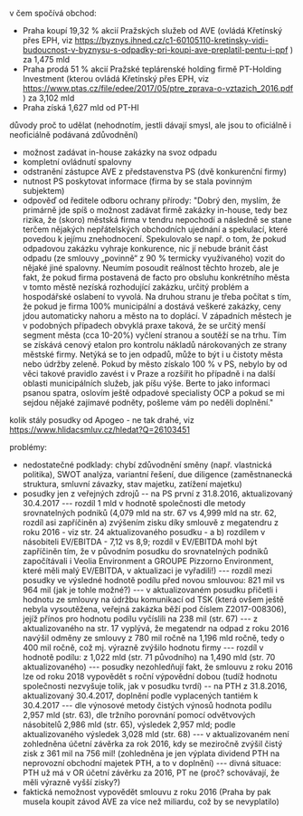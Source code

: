 v čem spočívá obchod:
- Praha koupí 19,32 % akcií Pražských služeb od AVE (ovládá Křetínský přes EPH, viz https://byznys.ihned.cz/c1-60105110-kretinsky-vidi-budoucnost-v-byznysu-s-odpadky-pri-koupi-ave-preplatil-pentu-i-ppf ) za 1,475 mld
- Praha prodá 51 % akcií Pražské teplárenské holding firmě PT-Holding Investment (kterou ovládá Křetínský přes EPH, viz https://www.ptas.cz/file/edee/2017/05/ptre_zprava-o-vztazich_2016.pdf ) za 3,102 mld
- Praha získá 1,627 mld od PT-HI

důvody proč to udělat (nehodnotím, jestli dávají smysl, ale jsou to oficiálně i neoficiálně podávaná zdůvodnění)
- možnost zadávat in-house zakázky na svoz odpadu
- kompletní ovládnutí spalovny
- odstranění zástupce AVE z představenstva PS (dvě konkurenční firmy)
- nutnost PS poskytovat informace (firma by se stala povinným subjektem)
- odpověď od ředitele odboru ochrany přírody: "Dobrý den,
 myslím, že primárně jde spíš o možnost zadávat firmě zakázky in-house, tedy bez rizika,  že   (skoro) městská firma v tendru nepochodí a následně se stane terčem nějakých nepřátelských obchodních ujednání a spekulací, které povedou k jejímu znehodnocení. Spekulovalo se např. o tom, že pokud odpadovou zakázku vyhraje konkurence, nic jí nebude bránit část odpadu (ze smlouvy „povinně“ z 90 % termicky využívaného) vozit do nějaké jiné spalovny. Neumím posoudit reálnost těchto hrozeb, ale je fakt, že pokud  firma postavená de facto pro obsluhu konkrétního města v tomto městě nezíská rozhodující zakázku, určitý problém a hospodářské oslabení to vyvolá. Na druhou stranu je třeba počítat s tím, že pokud je firma 100% municipální a dostává veškeré zakázky, ceny jdou automaticky nahoru a město na to doplácí. V západních městech je v podobných případech obvyklá praxe taková, že se určitý menší segment města (cca 10-20%) vyčlení stranou a soutěží se na trhu. Tím se získává cenový etalon pro kontrolu nákladů nárokovaných ze strany městské firmy. Netýká se to jen odpadů, může to být i u čistoty města nebo údržby zeleně. Pokud by město získalo 100 % v PS, nebylo by od věci takové pravidlo zavést i v Praze a rozšířit ho případně i na další oblasti municipálních služeb, jak píšu výše. Berte to jako informaci psanou spatra, oslovím ještě odpadové specialisty OCP a pokud se mi sejdou nějaké zajímavé podněty, pošleme vám po neděli doplnění."

kolik stály posudky od Apogeo - ne tak drahé, viz https://www.hlidacsmluv.cz/hledat?Q=26103451

problémy:
- nedostatečné podklady: chybí zdůvodnění směny (např. vlastnická politika), SWOT analýza, variantní řešení, due diligence (zaměstnanecká struktura, smluvní závazky, stav majetku, zatížení majetku)
- posudky jen z veřejných zdrojů
-- na PS první z 31.8.2016, aktualizovaný 30.4.2017
--- rozdíl 1 mld v hodnotě společnosti dle metody srovnatelných podniků (4,079 mld na str. 67 vs 4,999 mld na str. 62, rozdíl asi zapříčiněn a) zvýšením zisku díky smlouvě z megatendru z roku 2016 - viz str. 24 aktualizovaného posudku - a b) rozdílem v násobiteli EV/EBITDA - 7,12 vs 8,9; rozdíl v EV/EBITDA mohl být zapříčiněn tím, že v původním posudku do srovnatelných podniků započítávali i Veolia Environment a GROUPE Pizzorno Environment, které měli malý EV/EBITDA, v aktualizaci je vyřadili!)
--- rozdíl mezi posudky ve výsledné hodnotě podílu před novou smlouvou: 821 mil vs 964 mil (jak je tohle možné?)
--- v aktualizovaném posudku přičetli i hodnotu ze smlouvy na údržbu komunikací od TSK (která ovšem ještě nebyla vysoutěžena, veřejná zakázka běží pod číslem Z2017-008306), jejíž přínos pro hodnotu podílu vyčíslili na 238 mil (str. 67)
--- z aktualizovaného na str. 17 vyplývá, že megatendr na odpad z roku 2016 navýšil odměny ze smlouvy z 780 mil ročně na 1,196 mld ročně, tedy o 400 mil ročně, což mj. výrazně zvýšilo hodnotu firmy
--- rozdíl v hodnotě podílu: z 1,022 mld (str. 71 původního) na 1,490 mld (str. 70 aktualizovaného)
--- posudky nezohledňují fakt, že smlouvu z roku 2016 lze od roku 2018 vypovědět s roční výpovědní dobou (tudíž hodnotu společnosti nezvyšuje tolik, jak v posudku tvrdí)
-- na PTH z 31.8.2016, aktualizovaný 30.4.2017, doplnění podle vyplacených tantiém k 30.4.2017
--- dle výnosové metody čistých výnosů hodnota podílu 2,957 mld (str. 63), dle tržního porovnání pomocí odvětvových násobitelů 2,986 mld (str. 65), výsledek 2,957 mld; podle aktualizovaného výsledek 3,028 mld (str. 68)
--- v aktualizovaném není zohledněna účetní závěrka za rok 2016, kdy se meziročně zvýšil čistý zisk z 361 mil na 756 mil! (zohledněna je jen výplata dividend PTH na neprovozní obchodní majetek PTH, a to v doplnění)
--- divná situace: PTH už má v OR účetní závěrku za 2016, PT ne (proč? schovávají, že měli výrazně vyšší zisky?)
- faktická nemožnost vypovědět smlouvu z roku 2016 (Praha by pak musela koupit závod AVE za více než miliardu, což by se nevyplatilo)
